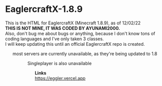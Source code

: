 # **EaglercraftX-1.8.9**
This is the HTML for EaglercraftX (Minecraft 1.8.9), as of 12/02/22
<br>**THIS IS NOT MINE, IT WAS CODED BY AYUNAMI2000.**<br>
Also, don't bug me about bugs or anything, because I don't know tons of coding languages and I've only taken 3 classes.
<br>I will keep updating this until an official EaglercraftX repo is created.<br>
<ul>most servers are currently unavailable, as they're being updated to 1.8<ul>
<ul>Singleplayer is also unavailable<ul>

**Links**
<br>https://eggler.vercel.app



